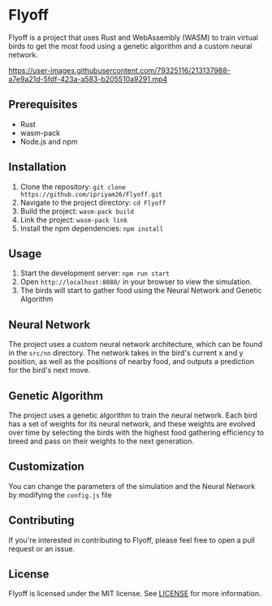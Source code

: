 # Flyoff

Flyoff is a project that uses Rust and WebAssembly (WASM) to train virtual birds to get the most food using a genetic algorithm and a custom neural network.



https://user-images.githubusercontent.com/79325116/213137988-a7e9a21d-5fdf-423a-a583-b205510a9291.mp4



## Prerequisites

- Rust
- wasm-pack
- Node.js and npm

## Installation

1. Clone the repository: `git clone https://github.com/ipriyam26/Flyoff.git`
2. Navigate to the project directory: `cd Flyoff`
3. Build the project: `wasm-pack build`
4. Link the project: `wasm-pack link`
5. Install the npm dependencies: `npm install`

## Usage

1. Start the development server: `npm run start`
2. Open `http://localhost:8080/` in your browser to view the simulation.
3. The birds will start to gather food using the Neural Network and Genetic Algorithm

## Neural Network

The project uses a custom neural network architecture, which can be found in the `src/nn` directory. The network takes in the bird's current x and y position, as well as the positions of nearby food, and outputs a prediction for the bird's next move.

## Genetic Algorithm

The project uses a genetic algorithm to train the neural network. Each bird has a set of weights for its neural network, and these weights are evolved over time by selecting the birds with the highest food gathering efficiency to breed and pass on their weights to the next generation.

## Customization

You can change the parameters of the simulation and the Neural Network by modifying the `config.js` file

## Contributing

If you're interested in contributing to Flyoff, please feel free to open a pull request or an issue.

## License

Flyoff is licensed under the MIT license. See [LICENSE](https://github.com/ipriyam26/Flyoff/blob/master/LICENSE) for more information.
